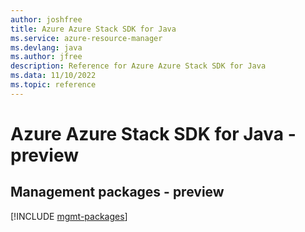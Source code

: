 ```yaml
---
author: joshfree
title: Azure Azure Stack SDK for Java
ms.service: azure-resource-manager
ms.devlang: java
ms.author: jfree
description: Reference for Azure Azure Stack SDK for Java
ms.data: 11/10/2022
ms.topic: reference
---
```

# Azure Azure Stack SDK for Java - preview

## Management packages - preview
[!INCLUDE [mgmt-packages](azure-stack-mgmt-index.md)]